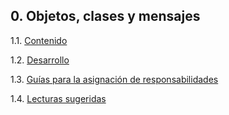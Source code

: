 ## 0. Objetos, clases y mensajes

1.1. [Contenido](./1_1_Contenido.md)

1.2. [Desarrollo](./1_2_Desarrollo.md)

1.3. [Guías para la asignación de responsabilidades](./1_3_Guias.md)

1.4. [Lecturas sugeridas](./1_4_Lecturas_Sugeridas.md)